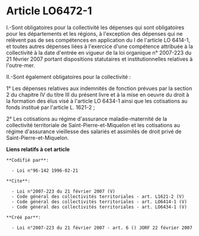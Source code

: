# Article LO6472-1

I.-Sont obligatoires pour la collectivité les dépenses qui sont obligatoires pour les départements et les régions, à
l'exception des dépenses qui ne relèvent pas de ses compétences en application du I de l'article LO 6414-1, et toutes autres
dépenses liées à l'exercice d'une compétence attribuée à la collectivité à la date d'entrée en vigueur de la loi organique n°
2007-223 du 21 février 2007 portant dispositions statutaires et institutionnelles relatives à l'outre-mer. 

II.-Sont également obligatoires pour la collectivité : 

1° Les dépenses relatives aux indemnités de fonction prévues par la section 2 du chapitre IV du titre III du présent livre et
à la mise en oeuvre du droit à la formation des élus visé à l'article LO 6434-1 ainsi que les cotisations au fonds institué
par l'article L. 1621-2 ; 

2° Les cotisations au régime d'assurance maladie-maternité de la collectivité territoriale de Saint-Pierre-et-Miquelon et les
cotisations au régime d'assurance vieillesse des salariés et assimilés de droit privé de Saint-Pierre-et-Miquelon.

**Liens relatifs à cet article**

	**Codifié par**:

	  - Loi n°96-142 1996-02-21

	**Cite**:

	  - Loi n°2007-223 du 21 février 2007 (V)
	  - Code général des collectivités territoriales - art. L1621-2 (V)
	  - Code général des collectivités territoriales - art. LO6414-1 (V)
	  - Code général des collectivités territoriales - art. LO6434-1 (V)

	**Créé par**:

	  - Loi n°2007-223 du 21 février 2007 - art. 6 () JORF 22 février 2007
